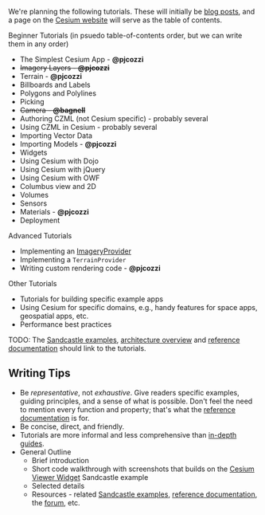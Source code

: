 We're planning the following tutorials.  These will initially be [blog posts](http://cesium.agi.com/blog.html), and a page on the [Cesium website](http://cesium.agi.com) will serve as the table of contents.

Beginner Tutorials (in psuedo table-of-contents order, but we can write them in any order)
* The Simplest Cesium App - **@pjcozzi**
* ~~Imagery Layers - **@pjcozzi**~~
* Terrain - **@pjcozzi**
* Billboards and Labels
* Polygons and Polylines
* Picking
* ~~Camera - **@bagnell**~~
* Authoring CZML (not Cesium specific) - probably several
* Using CZML in Cesium - probably several
* Importing Vector Data
* Importing Models - **@pjcozzi**
* Widgets
* Using Cesium with Dojo
* Using Cesium with jQuery
* Using Cesium with OWF 
* Columbus view and 2D
* Volumes
* Sensors
* Materials - **@pjcozzi**
* Deployment

Advanced Tutorials
* Implementing an [ImageryProvider](http://cesium.agi.com/Cesium/Build/Documentation/ImageryProvider.html)
* Implementing a `TerrainProvider`
* Writing custom rendering code - **@pjcozzi**

Other Tutorials
* Tutorials for building specific example apps
* Using Cesium for specific domains, e.g., handy features for space apps, geospatial apps, etc.
* Performance best practices

TODO: The [Sandcastle examples](http://cesium.agi.com/Cesium/Apps/Sandcastle/), [architecture overview](https://github.com/AnalyticalGraphicsInc/cesium/wiki/Architecture) and [reference documentation](http://cesium.agi.com/Cesium/Build/Documentation/) should link to the tutorials.

## Writing Tips

* Be _representative_, not _exhaustive_.  Give readers specific examples, guiding principles, and a sense of what is possible.  Don't feel the need to mention every function and property; that's what the [reference documentation](http://cesium.agi.com/Cesium/Build/Documentation/) is for.
* Be concise, direct, and friendly.
* Tutorials are more informal and less comprehensive than [in-depth guides](https://github.com/AnalyticalGraphicsInc/cesium/wiki/In-Depth-Guides).
* General Outline
   * Brief introduction
   * Short code walkthrough with screenshots that builds on the [Cesium Viewer Widget](http://cesium.agi.com/Cesium/Apps/Sandcastle/index.html?src=Cesium%20Viewer%20Widget.html) Sandcastle example
   * Selected details
   * Resources - related [Sandcastle examples](http://cesium.agi.com/Cesium/Apps/Sandcastle/), [reference documentation](http://cesium.agi.com/Cesium/Build/Documentation/), the [forum](https://groups.google.com/forum/#!forum/cesium-dev), etc.